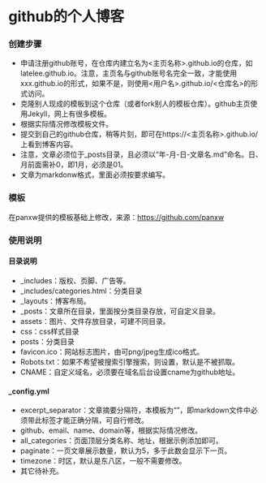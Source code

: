 github的个人博客
================
### 创建步骤
* 申请注册github账号，在仓库内建立名为<主页名称>.github.io的仓库，如latelee.github.io。注意，主页名与github账号名完全一致，才能使用xxx.github.io的形式，如果不是，则使用<用户名>.github.io/<仓库名>的形式访问。
* 克隆别人现成的模板到这个仓库（或者fork别人的模板仓库）。github主页使用Jekyll，网上有很多模板。
* 根据实际情况修改模板文件。
* 提交到自己的github仓库，稍等片刻，即可在https://<主页名称>.github.io/上看到博客内容。  
* 注意，文章必须位于_posts目录，且必须以“年-月-日-文章名.md”命名。日、月前面需补0，即1月，必须是01。  
* 文章为markdonw格式，里面必须按要求编写。

### 模板
在panxw提供的模板基础上修改，来源：https://github.com/panxw  

### 使用说明
#### 目录说明
* _includes：版权、页脚、广告等。
* _includes/categories.html：分类目录
* _layouts：博客布局。
* _posts：文章所在目录，里面按分类目录存放，可自定义目录。
* assets：图片、文件存放目录，可建不同目录。
* css：css样式目录
* posts：分类目录
* favicon.ico：网站标志图片，由可png/jpeg生成ico格式。
* Robots.txt：如果不希望被搜索引擎搜索，则设置，默认是不被抓取。
* CNAME：自定义域名，必须要在域名后台设置cname为github地址。

#### _config.yml
* excerpt_separator：文章摘要分隔符，本模板为“<!-- more -->”，即markdown文件中必须带此标签才能正确分隔，可自行修改。
* github、email、name、domain等，根据实际情况修改。
* all_categories：页面顶层分类名称、地址，根据示例添加即可。
* paginate：一页文章展示数量，默认为5，多于此数会显示下一页。
* timezone：时区，默认是东八区，一般不需要修改。
* 其它待补充。

#### 